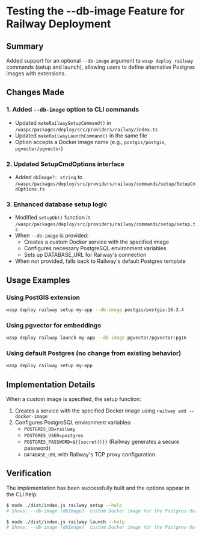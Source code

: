 # Testing the --db-image Feature for Railway Deployment

## Summary
Added support for an optional `--db-image` argument to `wasp deploy railway` commands (setup and launch), allowing users to define alternative Postgres images with extensions.

## Changes Made

### 1. Added `--db-image` option to CLI commands
- Updated `makeRailwaySetupCommand()` in `/waspc/packages/deploy/src/providers/railway/index.ts`
- Updated `makeRailwayLaunchCommand()` in the same file
- Option accepts a Docker image name (e.g., `postgis/postgis`, `pgvector/pgvector`)

### 2. Updated SetupCmdOptions interface
- Added `dbImage?: string` to `/waspc/packages/deploy/src/providers/railway/commands/setup/SetupCmdOptions.ts`

### 3. Enhanced database setup logic
- Modified `setupDb()` function in `/waspc/packages/deploy/src/providers/railway/commands/setup/setup.ts`
- When `--db-image` is provided:
  - Creates a custom Docker service with the specified image
  - Configures necessary PostgreSQL environment variables
  - Sets up DATABASE_URL for Railway's connection
- When not provided, falls back to Railway's default Postgres template

## Usage Examples

### Using PostGIS extension
```bash
wasp deploy railway setup my-app --db-image postgis/postgis:16-3.4
```

### Using pgvector for embeddings
```bash
wasp deploy railway launch my-app --db-image pgvector/pgvector:pg16
```

### Using default Postgres (no change from existing behavior)
```bash
wasp deploy railway setup my-app
```

## Implementation Details

When a custom image is specified, the setup function:
1. Creates a service with the specified Docker image using `railway add --docker-image`
2. Configures PostgreSQL environment variables:
   - `POSTGRES_DB=railway`
   - `POSTGRES_USER=postgres`
   - `POSTGRES_PASSWORD=${{secret()}}` (Railway generates a secure password)
   - `DATABASE_URL` with Railway's TCP proxy configuration

## Verification
The implementation has been successfully built and the options appear in the CLI help:
```bash
$ node ./dist/index.js railway setup --help
# Shows: --db-image [dbImage]  custom Docker image for the Postgres database...

$ node ./dist/index.js railway launch --help  
# Shows: --db-image [dbImage]  custom Docker image for the Postgres database...
```